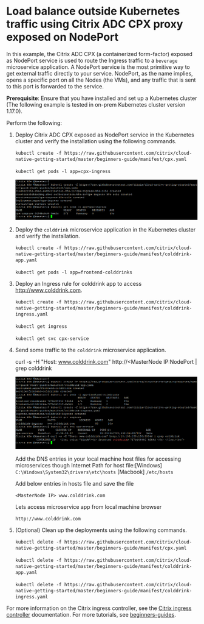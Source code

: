 # Load balance outside Kubernetes traffic using Citrix ADC CPX proxy exposed on NodePort

In this example, the Citrix ADC CPX (a containerized form-factor) exposed as NodePort service is used to route the Ingress traffic to a `beverage` microservice application.
A NodePort service is the most primitive way to get external traffic directly to your service. NodePort, as the name implies, opens a specific port on all the Nodes (the VMs), and any traffic that is sent to this port is forwarded to the service.

**Prerequisite**: Ensure that you have installed and set up a Kubernetes cluster (The following example is tested in on-prem Kubernetes cluster version 1.17.0).


Perform the following:

1. Deploy Citrix ADC CPX exposed as NodePort service in the Kubernetes cluster and verify the installation using the following commands.


       kubectl create -f https://raw.githubusercontent.com/citrix/cloud-native-getting-started/master/beginners-guide/manifest/cpx.yaml
        
       kubectl get pods -l app=cpx-ingress

   ![tier2-cpx](images/tier2-cpx.png)

2. Deploy the `colddrink` microservice application in the Kubernetes cluster and verify the installation.


        
       kubectl create -f https://raw.githubusercontent.com/citrix/cloud-native-getting-started/master/beginners-guide/manifest/colddrink-app.yaml
        
       kubectl get pods -l app=frontend-colddrinks
       

3. Deploy an Ingress rule for colddrink app to access http://www.colddrink.com.

    
       kubectl create -f https://raw.githubusercontent.com/citrix/cloud-native-getting-started/master/beginners-guide/manifest/colddrink-ingress.yaml

       kubectl get ingress

       kubectl get svc cpx-service


4. Send some traffic to the `colddrink` microservice application.

    curl -s -H "Host: www.colddrink.com" http://<MasterNode IP:NodePort | grep colddrink

    ![colddrink-app](images/colddrink-app.PNG)

	Add the DNS entries in your local machine host files for accessing microservices though Internet
    Path for host file:[Windows] ``C:\Windows\System32\drivers\etc\hosts`` [Macbook] ``/etc/hosts``
    
    Add below entries in hosts file and save the file
    ```
    <MasterNode IP> www.colddrink.com
    ```
    Lets access microservice app from local machine browser

    ```
    http://www.colddrink.com
    ```

5. (Optional) Clean up the deployments using the following commands.

       kubectl delete -f https://raw.githubusercontent.com/citrix/cloud-native-getting-started/master/beginners-guide/manifest/cpx.yaml

       kubectl delete -f https://raw.githubusercontent.com/citrix/cloud-native-getting-started/master/beginners-guide/manifest/colddrink-app.yaml
       
       kubectl delete -f https://raw.githubusercontent.com/citrix/cloud-native-getting-started/master/beginners-guide/manifest/colddrink-ingress.yaml


For more information on the Citrix ingress controller, see the [Citrix ingress controller](https://github.com/citrix/citrix-k8s-ingress-controller) documentation. For more tutorials, see [beginners-guides](https://github.com/citrix/cloud-native-getting-started/tree/master/beginners-guide).

